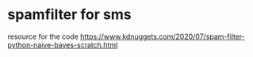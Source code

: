 # spamfilter for sms

resource for the code https://www.kdnuggets.com/2020/07/spam-filter-python-naive-bayes-scratch.html
